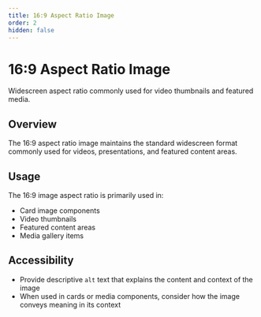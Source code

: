 ```yaml
---
title: 16:9 Aspect Ratio Image
order: 2
hidden: false
---
```


# 16:9 Aspect Ratio Image

Widescreen aspect ratio commonly used for video thumbnails and featured media.

## Overview

The 16:9 aspect ratio image maintains the standard widescreen format commonly used for videos, presentations, and featured content areas.

## Usage

The 16:9 image aspect ratio is primarily used in:
* Card image components
* Video thumbnails
* Featured content areas
* Media gallery items

## Accessibility

* Provide descriptive `alt` text that explains the content and context of the image
* When used in cards or media components, consider how the image conveys meaning in its context
